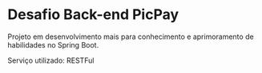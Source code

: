 # Desafio Back-end PicPay

Projeto em desenvolvimento mais para conhecimento e aprimoramento de habilidades no Spring Boot.

Serviço utilizado: RESTFul

